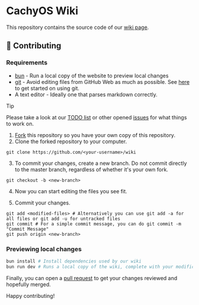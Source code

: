 # CachyOS Wiki

This repository contains the source code of our [wiki page](https://wiki.cachyos.org).

## 🙋 Contributing

### Requirements

- [bun](https://github.com/oven-sh/bun) - Run a local copy of the website to preview local changes
- [git](https://git-scm.com/downloads) - Avoid editing files from GitHub Web as much as possible. See [here](https://docs.github.com/en/get-started/using-git)
to get started on using git.
- A text editor - Ideally one that parses markdown correctly.

> [!TIP]
> Please take a look at our [TODO list](https://github.com/CachyOS/wiki/issues/50) or other opened [issues](https://github.com/CachyOS/wiki/issues)
> for what things to work on.

1. [Fork](https://github.com/CachyOS/wiki/fork) this repository so you have your own copy of this repository.
2. Clone the forked repository to your computer.

```shell
git clone https://github.com/<your-username>/wiki
```

3. To commit your changes, create a new branch. Do not commit directly to the master branch, regardless of whether it's your own fork.

```shell
git checkout -b <new-branch>
```

4. Now you can start editing the files you see fit.

5. Commit your changes.

```shell
git add <modified-files> # Alternatively you can use git add -a for all files or git add -u for untracked files
git commit # For a simple commit message, you can do git commit -m "Commit Message"
git push origin <new-branch>
```

### Previewing local changes

```bash
bun install # Install dependencies used by our wiki
bun run dev # Runs a local copy of the wiki, complete with your modifications!
```

Finally, you can open a [pull request](https://github.com/CachyOS/wiki/compare) to get your changes reviewed and hopefully merged.

Happy contributing!
